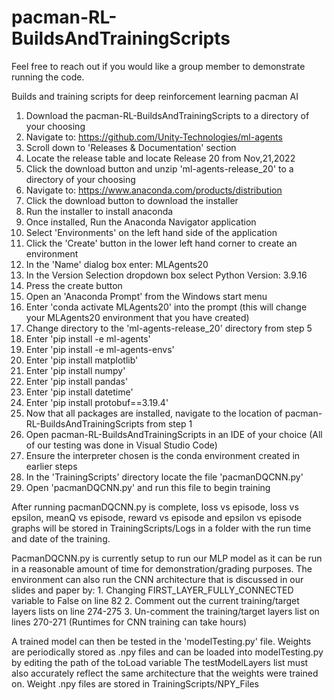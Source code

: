 # pacman-RL-BuildsAndTrainingScripts
Feel free to reach out if you would like a group member to demonstrate running the code.

Builds and training scripts for deep reinforcement learning pacman AI
1. Download the pacman-RL-BuildsAndTrainingScripts to a directory of your choosing
2. Navigate to: https://github.com/Unity-Technologies/ml-agents
3. Scroll down to 'Releases & Documentation' section
4. Locate the release table and locate Release 20 from Nov,21,2022
5. Click the download button and unzip 'ml-agents-release_20' to a directory of your choosing
6. Navigate to: https://www.anaconda.com/products/distribution
7. Click the download button to download the installer
8. Run the installer to install anaconda
9. Once installed, Run the Anaconda Navigator application
10. Select 'Environments' on the left hand side of the application
11. Click the 'Create' button in the lower left hand corner to create an environment
12. In the 'Name' dialog box enter: MLAgents20
13. In the Version Selection dropdown box select Python Version: 3.9.16
14. Press the create button
15. Open an 'Anaconda Prompt' from the Windows start menu
16. Enter 'conda activate MLAgents20' into the prompt (this will change your MLAgents20 environment that you have created)
17. Change directory to the 'ml-agents-release_20' directory from step 5
19. Enter 'pip install -e ml-agents'
20. Enter 'pip install -e ml-agents-envs'
21. Enter 'pip install matplotlib'
22. Enter 'pip install numpy'
23. Enter 'pip install pandas'
24. Enter 'pip install datetime'
25. Enter 'pip install protobuf==3.19.4'
26. Now that all packages are installed, navigate to the location of pacman-RL-BuildsAndTrainingScripts from step 1
27. Open pacman-RL-BuildsAndTrainingScripts in an IDE of your choice (All of our testing was done in Visual Studio Code)
28. Ensure the interpreter chosen is the conda environment created in earlier steps
29. In the 'TrainingScripts' directory locate the file 'pacmanDQCNN.py'
30. Open 'pacmanDQCNN.py' and run this file to begin training

After running pacmanDQCNN.py is complete, loss vs episode, loss vs epsilon, meanQ vs episode, reward vs episode and epsilon vs episode graphs will be stored in TrainingScripts/Logs in a folder with the run time and date of the training.


PacmanDQCNN.py is currently setup to run our MLP model as it can be run in a reasonable amount of time for demonstration/grading purposes. 
The environment can also run the CNN architecture that is discussed in our slides and paper by:
    1. Changing FIRST_LAYER_FULLY_CONNECTED variable to False on line 82
    2. Comment out the current training/target layers lists on line 274-275
    3. Un-comment the training/target layers list on lines 270-271
    (Runtimes for CNN training can take hours)

A trained model can then be tested in the 'modelTesting.py' file.
Weights are periodically stored as .npy files and can be loaded into modelTesting.py by editing the path of the toLoad variable
The testModelLayers list must also accurately reflect the same architecture that the weights were trained on.
Weight .npy files are stored in TrainingScripts/NPY_Files

